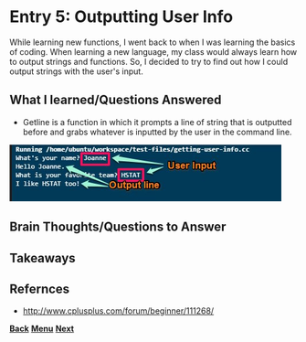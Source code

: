 # Entry 5: Outputting User Info
While learning new functions, I went back to when I was learning the basics of coding. When
learning a new language, my class would always learn how to output strings and functions.
So, I decided to try to find out how I could output strings with the user's input. 

## What I learned/Questions Answered
* Getline is a function in which it prompts a line of string that is outputted before and
grabs whatever is inputted by the user in the command line.

<img src="../images/c-plus-plus.png"/>

<!--**Questions from Entry 3** -->
<!--[preprocessor directives c++](https://www.google.com/search?q=Preprocessor+directive&oq=Preprocessor+directive&aqs=chrome..69i57.366j0j1&sourceid=chrome&es_sm=91&ie=UTF-8#safe=strict&q=preprocessor+directives+c%2B%2B)-->

## Brain Thoughts/Questions to Answer



## Takeaways


## Refernces
* http://www.cplusplus.com/forum/beginner/111268/

[**Back**](entry04-the-exploring.md) [**Menu**](../README.md) [**Next**](entry06-.md) 
